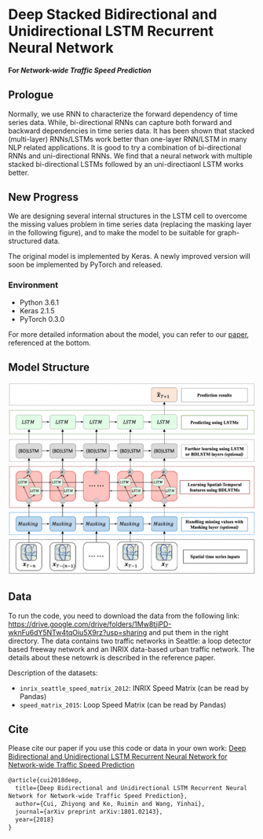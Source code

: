 # Deep Stacked Bidirectional and Unidirectional LSTM Recurrent Neural Network
#### For *Network-wide Traffic Speed Prediction*

## Prologue
Normally, we use RNN to characterize the forward dependency of time series data. While, bi-directional RNNs can capture both forward and backward dependencies in time series data. It has been shown that stacked (multi-layer) RNNs/LSTMs work better than one-layer RNN/LSTM in many NLP related applications. It is good to try a combination of bi-directional RNNs and uni-directional RNNs. We find that a neural network with multiple stacked bi-directional LSTMs followed by an uni-directiaonl LSTM works better.

## New Progress
We are designing several internal structures in the LSTM cell to overcome the missing values problem in time series data (replacing the masking layer in the following figure), and to make the model to be suitable for graph-structured data. 

The original model is implemented by Keras. A newly improved version will soon be implemented by PyTorch and released. 

### Environment
* Python 3.6.1
* Keras 2.1.5
* PyTorch 0.3.0

For more detailed information about the model, you can refer to our [paper](https://arxiv.org/abs/1801.02143), referenced at the bottom.

## Model Structure
![alt text](/Images/Architecture.png)

## Data 
To run the code, you need to download the data from the following link: https://drive.google.com/drive/folders/1Mw8tjiPD-wknFu6dY5NTw4tqOiu5X9rz?usp=sharing and put them in the right directory. The data contains two traffic networks in Seattle: a loop detector based freeway network and an INRIX data-based urban traffic network. The details about these netowrk is described in the reference paper.

Description of the datasets:
* `inrix_seattle_speed_matrix_2012`: INRIX Speed Matrix (can be read by Pandas)
* `speed_matrix_2015`: Loop Speed Matrix (can be read by Pandas)

## Cite
Please cite our paper if you use this code or data in your own work:
[Deep Bidirectional and Unidirectional LSTM Recurrent Neural Network for Network-wide Traffic Speed Prediction](https://arxiv.org/abs/1801.02143)
```
@article{cui2018deep,
  title={Deep Bidirectional and Unidirectional LSTM Recurrent Neural Network for Network-wide Traffic Speed Prediction},
  author={Cui, Zhiyong and Ke, Ruimin and Wang, Yinhai},
  journal={arXiv preprint arXiv:1801.02143},
  year={2018}
}
```

